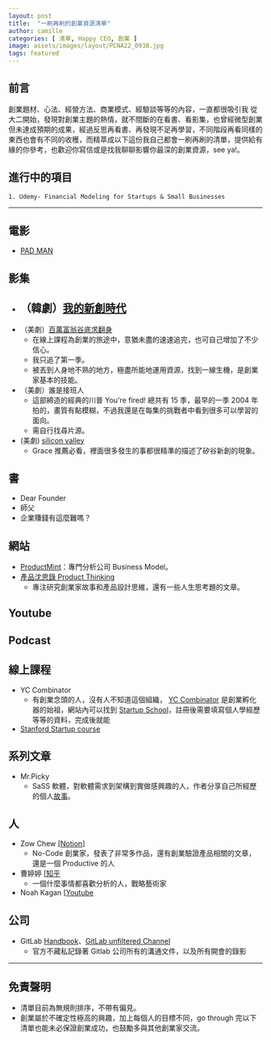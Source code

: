 ```yaml
---
layout: post
title:  "一刷再刷的創業資源清單"
author: camille
categories: [ 清單, Happy CEO, 創業 ]
image: assets/images/layout/PCNA22_0938.jpg
tags: featured
---
```


## 前言
創業題材、心法、經營方法、商業模式、經驗談等等的內容，一直都很吸引我
從大二開始，發現對創業主題的熱情，就不間斷的在看書、看影集，也曾經微型創業但未達成預期的成果，經過反思再看書、再發現不足再學習，不同階段再看同樣的東西也會有不同的收穫，而精萃成以下這份我自己都會一刷再刷的清單，提供給有緣的你參考，也歡迎你寫信或是找我聊聊影響你最深的創業資源，see ya!。

## 進行中的項目
```
1. Udemy- Financial Modeling for Startups & Small Businesses
```

---


## 電影

- [PAD MAN](www.google.com)

## 影集
- （韓劇）[我的新創時代](https://www.netflix.com/tw-en/title/81290293?source=35)
    - 
- （美劇）[百萬富翁谷底求翻身](https://www.discoverychannel.com.tw/page.php?id=86)
    - 在線上課程為創業的旅途中，意猶未盡的速速追完，也可自己增加了不少信心。
    - 我只追了第一季。
    - 被丟到人身地不熟的地方，極盡所能地運用資源，找到一線生機，是創業家基本的技能。
- （美劇）誰是接班人
    - 這部締造的經典的川普 You're fired! 總共有 15 季，最早的一季 2004 年拍的，畫質有點模糊，不過我還是在每集的挑戰者中看到很多可以學習的面向。
    - 需自行找尋片源。
- (美劇) [silicon valley](https://zh.wikipedia.org/zh-tw/%E7%A1%85%E8%B0%B7_(%E7%94%B5%E8%A7%86%E5%89%A7))
    - Grace 推薦必看，裡面很多發生的事都很精準的描述了矽谷新創的現象。

## 書
- Dear Founder
- 師父
- 企業賺錢有這麼難嗎？

## 網站
- [ProductMint](https://productmint.com/)：專門分析公司 Business Model。
- [產品沈思錄 Product Thinking](https://pmthinking.super.site/)
    - 專注研究創業家故事和產品設計思維，還有一些人生思考題的文章。


## Youtube

## Podcast

## 線上課程
- YC Combinator
    - 有創業念頭的人，沒有人不知道這個組織， [YC Combinator](https://www.ycombinator.com/) 是創業孵化器的始祖，網站內可以找到 [Startup School](https://www.startupschool.org/dashboard)，註冊後需要填寫個人學經歷等等的資料，完成後就能
- [Stanford Startup course](http://startupclass.samaltman.com/)

## 系列文章
- Mr.Picky
    - SaSS 軟體，對軟體需求到架構到實做感興趣的人，作者分享自己所經歷的個人[故事](https://mrpicky.dev/see-how-i-failed-at-my-saas-idea-and-what-you-will-gain-from-it/)。

## 人
- Zow Chew [[Notion](https://whizzoe.notion.site/whizzoe/Portfolio-Tracker-2-0-707ff5ec560149cb885345290c0f3608)]
    - No-Code 創業家，發表了非常多作品，還有創業驗證產品相關的文章，還是一個 Productive 的人 
- 曹婷婷 [[知乎](https://www.zhihu.com/people/cao-ting-ting)
    - 一個什麼事情都喜歡分析的人，戰略藝術家
- Noah Kagan [[Youtube](https://www.youtube.com/@noahkagan)

## 公司
- GitLab [Handbook](https://about.gitlab.com/handbook/)、[GitLab unfiltered Channel](https://www.youtube.com/@GitLabUnfiltered/featured)
    - 官方不藏私記錄著 Gitlab 公司所有的溝通文件，以及所有開會的錄影

---
## 免責聲明
- 清單目前為無規則排序，不帶有偏見。
- 創業屬於不確定性極高的興趣，加上每個人的目標不同，go through 完以下清單也能未必保證創業成功，也鼓勵多與其他創業家交流。

